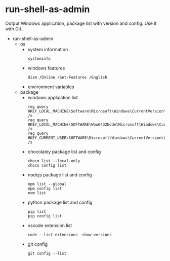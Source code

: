 # run-shell-as-admin

Output Windows application, package list with version and config.
Use it with Git.

- run-shell-as-admin
  - os
    - system information  
      ```
      systeminfo
      ```
    - windows features
      ```
      dism /Online /Get-Features /English
      ```
    - environment variables
  - package
    - windows application list  
      ```
      reg query HKEY_LOCAL_MACHINE\Software\Microsoft\Windows\CurrentVersion\Uninstall /s
      reg query HKEY_LOCAL_MACHINE\SOFTWARE\Wow6432Node\Microsoft\Windows\CurrentVersion\Uninstall /s
      reg query HKEY_CURRENT_USER\SOFTWARE\Microsoft\Windows\CurrentVersion\Uninstall /s
      ```
    - chocolatey package list and config
      ```
      choco list --local-only
      choco config list
      ```
    - nodejs package list and config
      ```
      npm list --global
      npm config list
      nvm list
      ```
    - python package list and config
      ```
      pip list
      pip config list
      ```
    - vscode extension list  
      ```
      code --list-extensions -show-versions
      ```
    - git config
      ```
      git config --list
      ```
